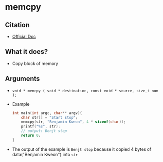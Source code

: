 # memcpy

## Citation

- [Official Doc](https://www.cplusplus.com/reference/cstring/memcpy/)

## What it does?

- Copy block of memory

## Arguments

- `void * memcpy ( void * destination, const void * source, size_t num );`

- Example

    ```cpp
    int main(int argc, char** argv){
        char str[] = "Start stop";
        memcpy(str, "Benjamin Kweon", 4 * sizeof(char));
        printf("%s", str);
        // output: Benjt stop
        return 0;
    }

    ```
- The output of the example is `Benjt stop` because it copied 4 bytes of data("Benjamin Kweon") into `str`
